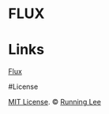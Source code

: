 # FLUX










# Links

[Flux](https://facebook.github.io/flux/)

#License

[MIT License](https://opensource.org/licenses/mit-license.html). ©  [Running Lee](mailto:lihui870920@gmail.com)